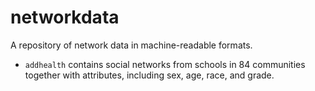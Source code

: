 # networkdata

A repository of network data in machine-readable formats.

* `addhealth` contains social networks from schools in 84 communities together with attributes, including sex, age, race, and grade.
